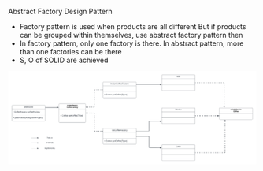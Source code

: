 Abstract Factory Design Pattern
- Factory pattern is used when products are all different
But if products can be grouped within themselves,
use abstract factory pattern then
- In factory pattern, only one factory is there. In abstract pattern, 
more than one factories can be there
- S, O of SOLID are achieved




![Abstract Factory Pattern](img/Abstract%20Design%20Pattern.png "Abstract Factory Pattern")

